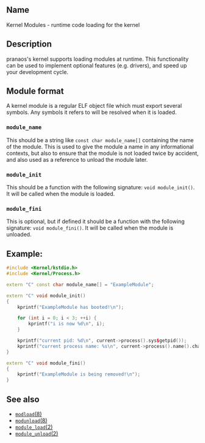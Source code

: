 ## Name

Kernel Modules - runtime code loading for the kernel

## Description

pranaos's kernel supports loading modules at runtime. This functionality can
be used to implement optional features (e.g. drivers), and speed up your
development cycle.

## Module format

A kernel module is a regular ELF object file which must export several
symbols. Any symbols it refers to will be resolved when it is loaded.

### `module_name`

This should be a string like `const char module_name[]` containing the name of
the module. This is used to give the module a name in any informational
contexts, but also to ensure that the module is not loaded twice by accident,
and also used as a reference to unload the module later.

### `module_init`

This should be a function with the following signature: `void module_init()`.
It will be called when the module is loaded.

### `module_fini`

This is optional, but if defined it should be a function with the following
signature: `void module_fini()`. It will be called when the module is
unloaded.

## Example:

```c++
#include <Kernel/kstdio.h>
#include <Kernel/Process.h>

extern "C" const char module_name[] = "ExampleModule";

extern "C" void module_init()
{
    kprintf("ExampleModule has booted!\n");

    for (int i = 0; i < 3; ++i) {
        kprintf("i is now %d\n", i);
    }

    kprintf("current pid: %d\n", current->process().sys$getpid());
    kprintf("current process name: %s\n", current->process().name().characters());
}

extern "C" void module_fini()
{
    kprintf("ExampleModule is being removed!\n");
}
```

## See also

* [`modload`(8)](../man8/modload.md)
* [`modunload`(8)](../man8/modunload.md)
* [`module_load`(2)](../man2/module_load.md)
* [`module_unload`(2)](../man2/module_unload.md)
